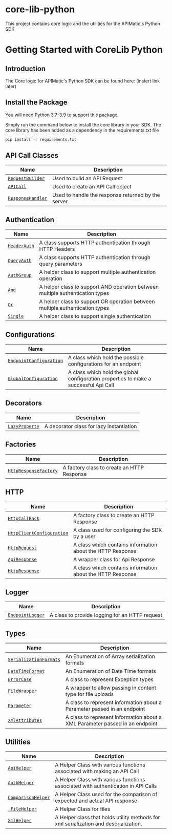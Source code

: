 # core-lib-python
This project contains core logic and the utilities for the APIMatic's Python SDK
# Getting Started with CoreLib Python

## Introduction

The Core logic for APIMatic's Python SDK can be found here: (instert link later)


## Install the Package
You will need Python 3.7-3.9 to support this package.

Simply run the command below to install the core library in your SDK. The core library has been added as a dependency in the requirements.txt file

```php
pip install -r requirements.txt
```
## API Call Classes
| Name                                                                        | Description                                                           |
|-----------------------------------------------------------------------------|-----------------------------------------------------------------------|
| [`RequestBuilder`](core_lib/request_builder.py)             | Used to build an API Request                                          |
| [`APICall`](core_lib/api_call.py)                            | Used to create an API Call object                                     |
| [`ResponseHandler`](core_lib/response_handler.py )          | Used to handle the response returned by the server                    |


## Authentication
| Name                                                                         | Description                                                                          |
|------------------------------------------------------------------------------|--------------------------------------------------------------------------------------|
| [`HeaderAuth`](core-lib-python/core_lib/authentication/header_auth.py)       | A class supports HTTP authentication through HTTP Headers                            |
| [`QueryAuth`](src/Response/Types/ErrorType.php)                              | A class supports HTTP authentication through query parameters                        |
| [`AuthGroup`](core-lib-python/core_lib/authentication/multiple/auth_group.py)| A helper class to support  multiple authentication operation                         |
| [`And`](core-lib-python/core_lib/authentication/multiple/and_auth_group.py)  | A helper class to support AND operation between multiple authentication types        |
| [`Or`](core-lib-python/core_lib/authentication/multiple/or_auth_group.py)    | A helper class to support OR operation between multiple authentication  types        |
| [`Single`](core-lib-python/core_lib/authentication/multiple/single_auth.py)  | A helper class to support single authentication                                      |


## Configurations
| Name                                                                                         | Description                                                          |
|--------------------------------------------------------------------------------------------  |----------------------------------------------------------------------|
| [`EndpointConfiguration`](core-lib-python/core_lib/configurations/endpoint_configuration.py) | A class which hold the possible configurations for an endpoint       |
| [`GlobalConfiguration`](core-lib-python/core_lib/configurations/global_configuration.py )    | A class which hold the global configuration properties to make a                                                                                                        successful Api Call                                                  |

## Decorators
| Name                                                                         | Description                                                                          |
|------------------------------------------------------------------------------|--------------------------------------------------------------------------------------|
| [`LazyProperty`](core-lib-python/core_lib/decorators/lazy_property.py)       | A decorator class for lazy instantiation                                             |

## Factories
| Name                                                                                  | Description                                                                 |
|---------------------------------------------------------------------------------------|-----------------------------------------------------------------------------|
| [`HttpResponseFactory`](core-lib-python/core_lib/factories/http_response_factory.py)  | A factory class to create an HTTP Response                                  |

## HTTP
| Name                                                                                                          | Description                                         |
|---------------------------------------------------------------------------------------------------------------|-----------------------------------------------------|
| [`HttpCallBack`](core-lib-python/core_lib/factories/http_response_factory.py)                                 | A factory class to create an HTTP Response          |
| [`HttpClientConfiguration`](core-lib-python/core_lib/http/configurations/http_client_configuration.py)        | A class used for configuring the SDK by a user      |
| [`HttpRequest`](core-lib-python/core_lib/http/request/http_request.py)                                        | A class which contains information about the HTTP                                                                                                                       Response                                            |
| [`ApiResponse`](core-lib-python/core_lib/http/response/api_response.py)                                       | A wrapper class for Api Response                    |
| [`HttpResponse`](core-lib-python/core_lib/http/response/http_response.py)                                     | A class which contains information about the HTTP                                                                                                                       Response                                            |

## Logger
| Name                                                                             | Description                                         |
|----------------------------------------------------------------------------------|-----------------------------------------------------|
| [`EndpointLogger`](core-lib-python/core_lib/logger/endpoint_logger.py)           | A class to provide logging for an HTTP request      |

## Types
| Name                                                                                  | Description                                                                 |
|---------------------------------------------------------------------------------------|-----------------------------------------------------------------------------|
| [`SerializationFormats`](core-lib-python/core_lib/types/array_serialization_format.py)| An Enumeration of Array serialization formats                               |
| [`DateTimeFormat`](core-lib-python/core_lib/types/datetime_format.py )                | An Enumeration of Date Time formats                                         |
| [`ErrorCase`](core-lib-python/core_lib/types/error_case.py )                          |  A class to represent Exception types                                       |
| [`FileWrapper`](core-lib-python/core_lib/types/file_wrapper.py)                       | A wrapper to allow passing in content type for file uploads                 |
| [`Parameter`](core-lib-python/core_lib/types/parameter.py )                           | A class to represent information about a Parameter passed in an endpoint    |
| [`XmlAttributes`](core-lib-python/core_lib/types/xml_attributes.py )                  | A class to represent information about a XML Parameter passed in an endpoint|

## Utilities
| Name                                                                                  | Description                                                                 |
|---------------------------------------------------------------------------------------|-----------------------------------------------------------------------------|
| [`ApiHelper`](core-lib-python/core_lib/utilities/api_helper.py)              | A Helper Class with various functions associated with making an API Call             |
| [`AuthHelper`](core-lib-python/core_lib/utilities/auth_helper.py)            | A Helper Class with various functions associated with authentication in API Calls    |
| [`ComparisonHelper`](core-lib-python/core_lib/utilities/comparison_helper.py)| A Helper Class used for the comparison of expected and actual API response           |
| [` FileHelper`](core-lib-python/core_lib/utilities/file_helper.py)           | A Helper Class for files                                                             |
| [`XmlHelper`](core-lib-python/core_lib/utilities/xml_helper.py )             |A Helper class that holds utility methods for xml serialization and deserialization.  |

